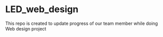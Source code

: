 # LED_web_design
This repo is created to update progress of our team member while doing Web design project
